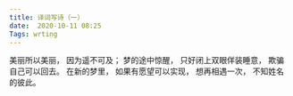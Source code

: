 ```yaml
---
title: 译词写诗（一）
date:  2020-10-11 08:25
Tags: wrting
---
```


美丽所以美丽，
因为遥不可及；
梦的途中惊醒，
只好闭上双眼佯装睡意，
欺骗自己可以回去。
在新的梦里，
如果有愿望可以实现，
想再相遇一次，
不知姓名的彼此。